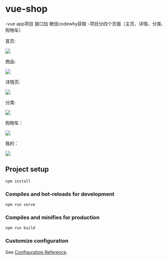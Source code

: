 # vue-shop


-vue app项目 接口加 微信codewhy获取
-项目分四个页面（主页、详情、分类、购物车）

首页:    

![](src/assets/img/vueImage/home.png)     

商品:    

![](src/assets/img/vueImage/goodsImage.png)     

详情页:    

![](src/assets/img/vueImage/detail.png)   

分类:   

![](src/assets/img/vueImage/category.png)   

购物车：    

![](src/assets/img/vueImage/cart.png)   

我的：  

![](src/assets/img/vueImage/profile.png)

## Project setup
```
npm install
```

### Compiles and hot-reloads for development
```
npm run serve
```

### Compiles and minifies for production
```
npm run build
```

### Customize configuration
See [Configuration Reference](https://cli.vuejs.org/config/).
